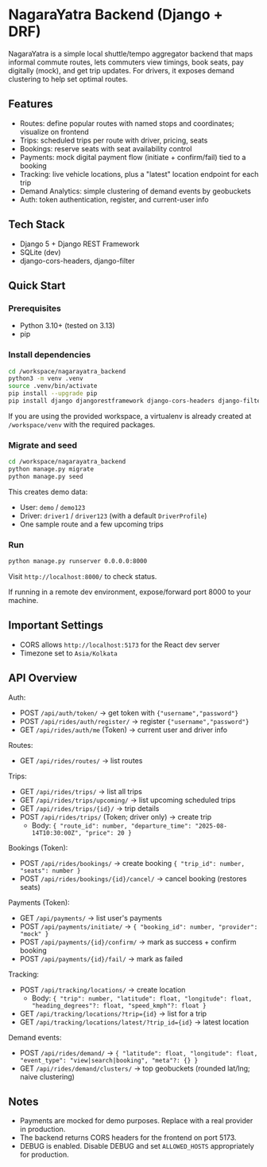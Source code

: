 # NagaraYatra Backend (Django + DRF)

NagaraYatra is a simple local shuttle/tempo aggregator backend that maps informal commute routes, lets commuters view timings, book seats, pay digitally (mock), and get trip updates. For drivers, it exposes demand clustering to help set optimal routes.

## Features

- Routes: define popular routes with named stops and coordinates; visualize on frontend
- Trips: scheduled trips per route with driver, pricing, seats
- Bookings: reserve seats with seat availability control
- Payments: mock digital payment flow (initiate + confirm/fail) tied to a booking
- Tracking: live vehicle locations, plus a "latest" location endpoint for each trip
- Demand Analytics: simple clustering of demand events by geobuckets
- Auth: token authentication, register, and current-user info

## Tech Stack

- Django 5 + Django REST Framework
- SQLite (dev)
- django-cors-headers, django-filter

## Quick Start

### Prerequisites
- Python 3.10+ (tested on 3.13)
- pip

### Install dependencies
```bash
cd /workspace/nagarayatra_backend
python3 -m venv .venv
source .venv/bin/activate
pip install --upgrade pip
pip install django djangorestframework django-cors-headers django-filter
```

If you are using the provided workspace, a virtualenv is already created at `/workspace/venv` with the required packages.

### Migrate and seed
```bash
cd /workspace/nagarayatra_backend
python manage.py migrate
python manage.py seed
```
This creates demo data:
- User: `demo` / `demo123`
- Driver: `driver1` / `driver123` (with a default `DriverProfile`)
- One sample route and a few upcoming trips

### Run
```bash
python manage.py runserver 0.0.0.0:8000
```
Visit `http://localhost:8000/` to check status.

If running in a remote dev environment, expose/forward port 8000 to your machine.

## Important Settings
- CORS allows `http://localhost:5173` for the React dev server
- Timezone set to `Asia/Kolkata`

## API Overview

Auth:
- POST `/api/auth/token/` → get token with `{"username","password"}`
- POST `/api/rides/auth/register/` → register `{"username","password"}`
- GET `/api/rides/auth/me` (Token) → current user and driver info

Routes:
- GET `/api/rides/routes/` → list routes

Trips:
- GET `/api/rides/trips/` → list all trips
- GET `/api/rides/trips/upcoming/` → list upcoming scheduled trips
- GET `/api/rides/trips/{id}/` → trip details
- POST `/api/rides/trips/` (Token; driver only) → create trip
  - Body: `{ "route_id": number, "departure_time": "2025-08-14T10:30:00Z", "price": 20 }`

Bookings (Token):
- POST `/api/rides/bookings/` → create booking `{ "trip_id": number, "seats": number }`
- POST `/api/rides/bookings/{id}/cancel/` → cancel booking (restores seats)

Payments (Token):
- GET `/api/payments/` → list user's payments
- POST `/api/payments/initiate/` → `{ "booking_id": number, "provider": "mock" }`
- POST `/api/payments/{id}/confirm/` → mark as success + confirm booking
- POST `/api/payments/{id}/fail/` → mark as failed

Tracking:
- POST `/api/tracking/locations/` → create location
  - Body: `{ "trip": number, "latitude": float, "longitude": float, "heading_degrees"?: float, "speed_kmph"?: float }`
- GET `/api/tracking/locations/?trip={id}` → list for a trip
- GET `/api/tracking/locations/latest/?trip_id={id}` → latest location

Demand events:
- POST `/api/rides/demand/` → `{ "latitude": float, "longitude": float, "event_type": "view|search|booking", "meta"?: {} }`
- GET `/api/rides/demand/clusters/` → top geobuckets (rounded lat/lng; naive clustering)

## Notes
- Payments are mocked for demo purposes. Replace with a real provider in production.
- The backend returns CORS headers for the frontend on port 5173.
- DEBUG is enabled. Disable DEBUG and set `ALLOWED_HOSTS` appropriately for production.